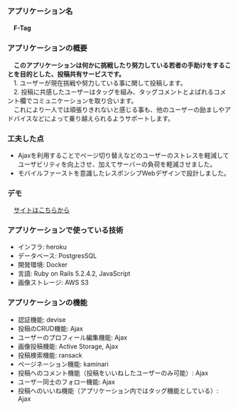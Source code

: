 ### アプリケーション名
　**F-Tag**
 
### アプリケーションの概要
　**このアプリケーションは何かに挑戦したり努力している若者の手助けをすることを目的とした、投稿共有サービスです。**   
　1. ユーザーが現在挑戦や努力している事に関して投稿します。  
　2. 投稿に共感したユーザーはタッグを組み、タッグコメントとよばれるコメント欄でコミュニケーションを取り合います。  
　これにより一人では頑張りきれないと感じる事も、他のユーザーの励ましやアドバイスなどによって乗り越えられるようサポートします。
 
### 工夫した点
- Ajaxを利用することでページ切り替えなどのユーザーのストレスを軽減してユーザビリティを向上させ、加えてサーバーの負荷を軽減させました。  
- モバイルファーストを意識したレスポンシブWebデザインで設計しました。

### デモ
　[サイトはこちらから](https://rails-f-tag.herokuapp.com/)
 
### アプリケーションで使っている技術
- インフラ: heroku  
- データベース: PostgresSQL  
- 開発環境: Docker  
- 言語: Ruby on Rails 5.2.4.2, JavaScript 
- 画像ストレージ: AWS S3  

### アプリケーションの機能
- 認証機能: devise  
- 投稿のCRUD機能: Ajax  
- ユーザーのプロフィール編集機能: Ajax  
- 画像投稿機能: Active Storage, Ajax
- 投稿検索機能: ransack  
- ページネーション機能: kaminari  
- 投稿へのコメント機能（投稿をいいねしたユーザーのみ可能）: Ajax  
- ユーザー同士のフォロー機能: Ajax  
- 投稿へのいいね機能（アプリケーション内ではタッグ機能としている）: Ajax  

